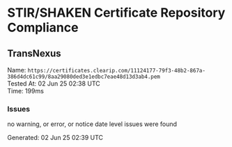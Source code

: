 # STIR/SHAKEN Certificate Repository Compliance

## TransNexus

Name: `https://certificates.clearip.com/11124177-79f3-48b2-867a-386d4dc61c99/8aa29080ded3e1edbc7eae48d13d3ab4.pem`\
Tested At: 02 Jun 25 02:38 UTC\
Time: 199ms

### Issues

no warning, or error, or notice date level issues were found

Generated: 02 Jun 25 02:39 UTC